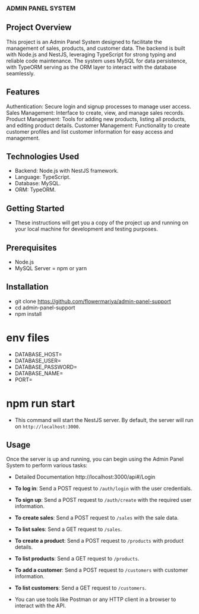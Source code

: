 ### ADMIN PANEL SYSTEM

## Project Overview

This project is an Admin Panel System designed to facilitate the management of sales, products, and customer data. The backend is built with Node.js and NestJS, leveraging TypeScript for strong typing and reliable code maintenance. The system uses MySQL for data persistence, with TypeORM serving as the ORM layer to interact with the database seamlessly.

## Features

Authentication: Secure login and signup processes to manage user access.
Sales Management: Interface to create, view, and manage sales records.
Product Management: Tools for adding new products, listing all products, and editing product details.
Customer Management: Functionality to create customer profiles and list customer information for easy access and management.

## Technologies Used

- Backend: Node.js with NestJS framework.
- Language: TypeScript.
- Database: MySQL.
- ORM: TypeORM.

## Getting Started

- These instructions will get you a copy of the project up and running on your local machine for development and testing purposes.

## Prerequisites

- Node.js
- MySQL Server
  = npm or yarn

## Installation

- git clone https://github.com/flowermariya/admin-panel-support
- cd admin-panel-support
- npm install

# env files

- DATABASE_HOST=
- DATABASE_USER=
- DATABASE_PASSWORD=
- DATABASE_NAME=
- PORT=

# npm run start

- This command will start the NestJS server. By default, the server will run on `http://localhost:3000`.

## Usage

Once the server is up and running, you can begin using the Admin Panel System to perform various tasks:

- Detailed Documentation http://localhost:3000/api#/Login

- **To log in**: Send a POST request to `/auth/login` with the user credentials.
- **To sign up**: Send a POST request to `/auth/create` with the required user information.
- **To create sales**: Send a POST request to `/sales` with the sale data.
- **To list sales**: Send a GET request to `/sales`.
- **To create a product**: Send a POST request to `/products` with product details.
- **To list products**: Send a GET request to `/products`.
- **To add a customer**: Send a POST request to `/customers` with customer information.
- **To list customers**: Send a GET request to `/customers`.

- You can use tools like Postman or any HTTP client in a browser to interact with the API.
